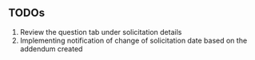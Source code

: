 ## TODOs

1. Review the question tab under solicitation details
2. Implementing notification of change of solicitation date based on the addendum created
